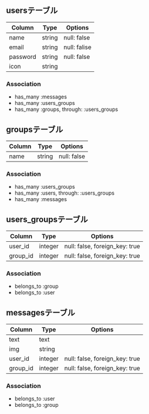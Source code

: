 ## usersテーブル

|Column|Type|Options|
|------|----|-------|
|name|string|null: false|
|email|string|null: falise|
|password|string|null: false|
|icon|string||

### Association

- has_many :messages
- has_many :users_groups
- has_many :groups, through: :users_groups



## groupsテーブル

|Column|Type|Options|
|------|----|-------|
|name|string|null: false|

### Association

- has_many :users_groups
- has_many :users, through: :users_groups
- has_many :messages



## users_groupsテーブル

|Column|Type|Options|
|------|----|-------|
|user_id|integer|null: false, foreign_key: true|
|group_id|integer|null: false, foreign_key: true|

### Association

- belongs_to :group
- belongs_to :user



## messagesテーブル

|Column|Type|Options|
|------|----|-------|
|text|text||
|img|string||
|user_id|integer|null: false, foreign_key: true|
|group_id|integer|null: false, foreign_key: true|

### Association

- belongs_to :user
- belongs_to :group
